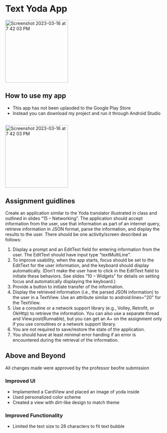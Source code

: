 # Text Yoda App
<img width="200" alt="Screenshot 2023-03-16 at 7 42 03 PM" src="https://user-images.githubusercontent.com/75393933/230906040-ed657e4b-08f5-4f35-aac1-bbe85ab2dd92.png">

## How to use my app
- This app has not been uplaoded to the Google Play Store
- Instead you can download my project and run it through Android Studio
## 

<img width="200" alt="Screenshot 2023-03-16 at 7 42 03 PM" src="https://user-images.githubusercontent.com/75393933/230251620-5f52d4c7-fb9b-49c5-b986-f2a836ef630d.png">

##
## Assignment guidlines
Create an application similar to the Yoda translator illustrated in class and outlined in slides
“15 – Networking”. The application should accept information from the user, use that information as part of an internet query, retrieve information in JSON format, parse the information, and display the results to the user. There should be one activity/screen described as follows:
1. Display a prompt and an EditText field for entering information from the user. The EditText should have input type "textMultiLine".
2. To improve usability, when the app starts, focus should be set to the EditText for the user information, and the keyboard should display automatically. (Don’t make the user have to click in the EditText field to initiate these behaviors. See slides “10 – Widgets” for details on setting focus and automatically displaying the keyboard.)
3. Provide a button to initiate transfer of the information.
4. Display the retrieved information (i.e., the parsed JSON information) to the user in a TextView.
Use an attribute similar to android:lines="20" for the TextView.
5. Use a coroutine or a network support library (e.g., Volley, Retrofit, or OkHttp) to retrieve the information. You can also use a separate thread and View.post(Runnable), but you can get an A+ on the assignment only if you use coroutines or a network support library.
6. You are not required to save/restore the state of the application.
7. You should have at least minimal error handing if an error is encountered during the retrieval of the information.

## Above and Beyond
All changes made were approved by the professor beofre submission
### Improved UI
- Implamented a CardView and placed an image of yoda inside
- Used personalized color scheme 
- Created a view with dirt-like design to match theme

### Improved Functionality
- Limited the text size to 28 characters to fit text bubble

